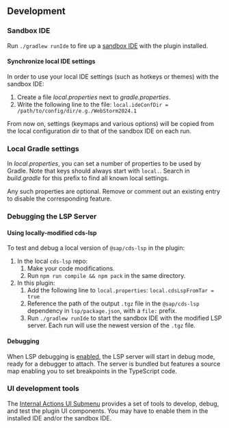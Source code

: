 ## Development

### Sandbox IDE

Run `./gradlew runIde` to fire up a [sandbox IDE](https://plugins.jetbrains.com/docs/intellij/ide-development-instance.html) with the plugin installed.

#### Synchronize local IDE settings

In order to use your local IDE settings (such as hotkeys or themes) with the sandbox IDE:
1. Create a file *local.properties* next to *gradle.properties*.
2. Write the following line to the file:
   `local.ideConfDir = /path/to/config/dir/e.g./WebStorm2024.1`

From now on, settings (keymaps and various options) will be copied from the local configuration dir to that of the sandbox IDE on each run.

### Local Gradle settings

In *local.properties*, you can set a number of properties to be used by Gradle.
Note that keys should always start with `local.`. Search in *build.gradle* for this prefix to find all known local settings.

Any such properties are optional. Remove or comment out an existing entry to disable the corresponding feature.

### Debugging the LSP Server

#### Using locally-modified cds-lsp

To test and debug a local version of `@sap/cds-lsp` in the plugin:
1. In the local `cds-lsp` repo:
   1. Make your code modifications.
   2. Run `npm run compile && npm pack` in the same directory.
2. In this plugin:
   1. Add the following line to `local.properties`:
      `local.cdsLspFromTar = true`
   2. Reference the path of the output `.tgz` file in the `@sap/cds-lsp` dependency in `lsp/package.json`, with a `file:` prefix.
   3. Run `./gradlew runIde` to start the sandbox IDE with the modified LSP server. Each run will use the newest version of the `.tgz` file.

#### Debugging

When LSP debugging is [enabled](./README.md#language-server-protocol-lsp-logs), the LSP server will start in debug mode, ready for a debugger to attach.
The server is bundled but features a source map enabling you to set breakpoints in the TypeScript code. 

### UI development tools

The [Internal Actions UI Submenu](https://plugins.jetbrains.com/docs/intellij/internal-ui-sub.html) provides a set of tools to develop, debug, and test the plugin UI components.
You may have to enable them in the installed IDE and/or the sandbox IDE.